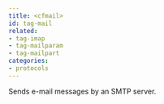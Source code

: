 ```yaml
---
title: <cfmail>
id: tag-mail
related:
- tag-imap
- tag-mailparam
- tag-mailpart
categories:
- protocols
---
```


Sends e-mail messages by an SMTP server.
